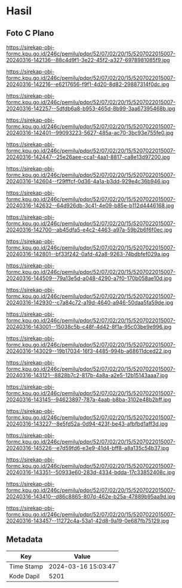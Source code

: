 # Hasil

## Foto C Plano

https://sirekap-obj-formc.kpu.go.id/246c/pemilu/pdpr/52/07/02/20/15/5207022015007-20240316-142136--88c4d9f1-3e22-45f2-a327-6978981085f9.jpg

https://sirekap-obj-formc.kpu.go.id/246c/pemilu/pdpr/52/07/02/20/15/5207022015007-20240316-142216--e6217656-f9f1-4d20-8d82-29887314f0dc.jpg

https://sirekap-obj-formc.kpu.go.id/246c/pemilu/pdpr/52/07/02/20/15/5207022015007-20240316-142257--5dfdb6a8-b953-465d-8b99-3aa67395468b.jpg

https://sirekap-obj-formc.kpu.go.id/246c/pemilu/pdpr/52/07/02/20/15/5207022015007-20240316-142401--99093223-5627-485a-ac70-3bc93e755fe0.jpg

https://sirekap-obj-formc.kpu.go.id/246c/pemilu/pdpr/52/07/02/20/15/5207022015007-20240316-142447--25e26aee-cca1-4aa1-8817-ca8e13d97200.jpg

https://sirekap-obj-formc.kpu.go.id/246c/pemilu/pdpr/52/07/02/20/15/5207022015007-20240316-142604--f29fffcf-0d36-4a1a-b3dd-929e4c36b946.jpg

https://sirekap-obj-formc.kpu.go.id/246c/pemilu/pdpr/52/07/02/20/15/5207022015007-20240316-142632--64d926db-3c41-4e09-b85e-b112d4446168.jpg

https://sirekap-obj-formc.kpu.go.id/246c/pemilu/pdpr/52/07/02/20/15/5207022015007-20240316-142700--ab45dfa5-e4c2-4463-a97a-59b2b6f6f0ec.jpg

https://sirekap-obj-formc.kpu.go.id/246c/pemilu/pdpr/52/07/02/20/15/5207022015007-20240316-142801--bf33f242-0afd-42a8-9263-74bdbfef029a.jpg

https://sirekap-obj-formc.kpu.go.id/246c/pemilu/pdpr/52/07/02/20/15/5207022015007-20240316-144509--79a13e5d-a048-4290-a7f0-170b058ae10d.jpg

https://sirekap-obj-formc.kpu.go.id/246c/pemilu/pdpr/52/07/02/20/15/5207022015007-20240316-142930--c7a84c72-a19d-4640-a946-50daa5fa59de.jpg

https://sirekap-obj-formc.kpu.go.id/246c/pemilu/pdpr/52/07/02/20/15/5207022015007-20240316-143001--15038c5b-c48f-4d42-8f1a-95c03be9e996.jpg

https://sirekap-obj-formc.kpu.go.id/246c/pemilu/pdpr/52/07/02/20/15/5207022015007-20240316-143029--19b17034-16f3-4485-994b-a68611dced22.jpg

https://sirekap-obj-formc.kpu.go.id/246c/pemilu/pdpr/52/07/02/20/15/5207022015007-20240316-143121--8828b7c2-817b-4a8a-a2e5-12b15143aaa7.jpg

https://sirekap-obj-formc.kpu.go.id/246c/pemilu/pdpr/52/07/02/20/15/5207022015007-20240316-143145--94623897-787a-4aab-b8ba-3102e48b2bff.jpg

https://sirekap-obj-formc.kpu.go.id/246c/pemilu/pdpr/52/07/02/20/15/5207022015007-20240316-143227--8e5fd52a-0d94-423f-be43-afbfbd1aff3d.jpg

https://sirekap-obj-formc.kpu.go.id/246c/pemilu/pdpr/52/07/02/20/15/5207022015007-20240316-145226--e7d59fd6-e3e9-41d4-bff8-a8a135c54b37.jpg

https://sirekap-obj-formc.kpu.go.id/246c/pemilu/pdpr/52/07/02/20/15/5207022015007-20240316-143351--50933e60-283d-4334-bdda-17c33852408c.jpg

https://sirekap-obj-formc.kpu.go.id/246c/pemilu/pdpr/52/07/02/20/15/5207022015007-20240316-143410--d86c8865-807d-462e-b25a-47889b95aa9d.jpg

https://sirekap-obj-formc.kpu.go.id/246c/pemilu/pdpr/52/07/02/20/15/5207022015007-20240316-143457--11272c4a-53a1-42d8-9a19-0e687fb75129.jpg


## Metadata

| Key        | Value               |
| ---------- | ------------------- |
| Time Stamp | 2024-03-16 15:03:47 |
| Kode Dapil | 5201                |



